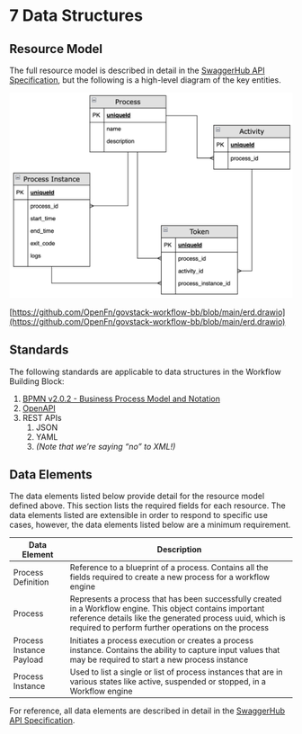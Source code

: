 # 7 Data Structures

## Resource Model

The full resource model is described in detail in the [SwaggerHub API Specification](https://app.swaggerhub.com/apis/GovStack/Workflow-BB/1.0.0), but the following is a high-level diagram of the key entities.

![ERD](../diagrams/data-structures.png)

[https://github.com/OpenFn/govstack-workflow-bb/blob/main/erd.drawio](https://github.com/OpenFn/govstack-workflow-bb/blob/main/erd.drawio)

## Standards

The following standards are applicable to data structures in the Workflow Building Block:

1. [BPMN v2.0.2 - Business Process Model and Notation](https://www.omg.org/spec/BPMN/)&#x20;
2. [OpenAPI](https://github.com/OAI/OpenAPI-Specification/blob/3.0.2/versions/3.0.2.md)
3. REST APIs
   1. JSON
   2. YAML
   3. _(Note that we’re saying “no” to XML!)_

## Data Elements

The data elements listed below provide detail for the resource model defined above. This section lists the required fields for each resource. The data elements listed are extensible in order to respond to specific use cases, however, the data elements listed below are a minimum requirement.

| Data Element             | Description                                                                                                                                                                                                                    |
| ------------------------ | ------------------------------------------------------------------------------------------------------------------------------------------------------------------------------------------------------------------------------ |
| Process Definition       | Reference to a blueprint of a process. Contains all the fields required to create a new process for a workflow engine                                                                                                          |
| Process                  | Represents a process that has been successfully created in a Workflow engine. This object contains important reference details like the generated process uuid, which is required to perform further operations on the process |
| Process Instance Payload | Initiates a process execution or creates a process instance. Contains the ability to capture input values that may be required to start a new process instance                                                                 |
| Process Instance         | Used to list a single or list of process instances that are in various states like active, suspended or stopped, in a Workflow engine                                                                                          |

For reference, all data elements are described in detail in the [SwaggerHub API Specification](../api/swagger.yaml).
